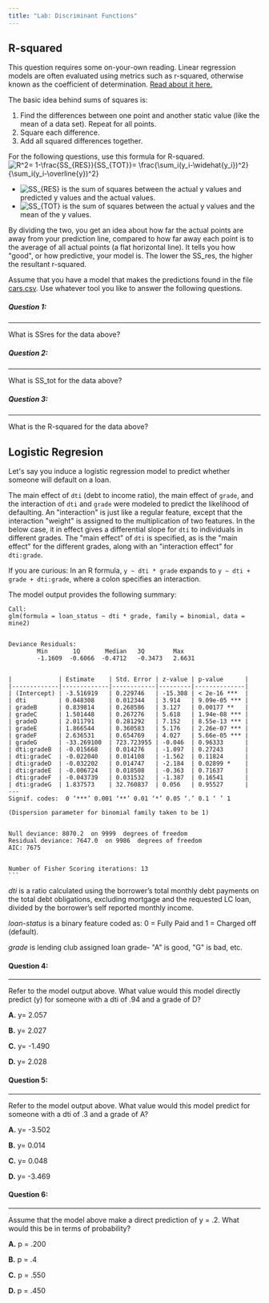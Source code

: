 ```yaml
---
title: "Lab: Discriminant Functions"
---
```


## R-squared

This question requires some on-your-own reading. Linear regression models are often evaluated using metrics such as r-squared, otherwise known as the coefficient of determination. 
[Read about it here.](https://https://towardsdatascience.com/statistics-for-machine-learning-r-squared-explained-425ddfebf667) 



The basic idea behind sums of squares is:

1. Find the differences between one point and another static value (like the mean of a data set).  Repeat for all points.
2. Square each difference.
3. Add all squared differences together.

For the following questions, use this formula for R-squared.
<img src="https://latex.codecogs.com/gif.latex?R^2=&space;1-\frac{SS_{RES}}{SS_{TOT}}=&space;\frac{\sum_i(y_i-\widehat{y_i})^2}{\sum_i(y_i-\overline{y})^2}" title="R^2= 1-\frac{SS_{RES}}{SS_{TOT}}= \frac{\sum_i(y_i-\widehat{y_i})^2}{\sum_i(y_i-\overline{y})^2}" />

- <img src="https://latex.codecogs.com/gif.latex?SS_{RES}" title="SS_{RES}" > is the sum of squares between the actual y values and predicted y values and the actual values. 
- <img src="https://latex.codecogs.com/gif.latex?SS_{TOT}" title="SS_{TOT}" > is the sum of squares between the actual y values and the mean of the y values. 



By dividing the two, you get an idea about how far the actual points are away from your prediction line, compared to how far away each point is to the average of all actual points (a flat horizontal line). It tells you how "good", or how predictive, your model is. The lower the SS_res, the higher the resultant r-squared.

Assume that you have a model that makes the predictions found in the file [cars.csv](https://raw.githubusercontent.com/deargle/deargle.github.io/master/class/data/cars.csv). 
Use whatever tool you like to answer the following questions.


##### Question 1:
---------- 
What is SSres for the data above?

##### Question 2:
----------
What is SS_tot for the data above?

##### Question 3:
----------
What is the R-squared for the data above?


## Logistic Regresion

Let's say you induce a logistic regression model to predict whether someone will default on a loan. 

The main effect of `dti` (debt to income ratio), the main effect of `grade`, and the interaction of `dti` and `grade` were modeled to predict the likelihood of defaulting. An "interaction" is just like a regular feature, except that the interaction "weight" is assigned to the multiplication of two features. In the below case, it in effect gives a differential slope for `dti` to individuals in different grades. The "main effect" of `dti` is specified, as is the "main effect" for the different grades, along with an "interaction effect" for `dti:grade`.

If you are curious: In an R formula, `y ~ dti * grade` expands to `y ~ dti + grade + dti:grade`, 
where a colon specifies an interaction.

The model output provides the following summary:

	
	Call:
	glm(formula = loan_status ~ dti * grade, family = binomial, data = mine2)
	
	
	Deviance Residuals:
	        Min		  1Q   	   Median   3Q        Max 
			-1.1609  -0.6066  -0.4712  	-0.3473   2.6631 
	
	
	|             | Estimate    | Std. Error | z-value | p-value      |
	|-------------|-------------|------------|---------|--------------|
	| (Intercept) | -3.516919   | 0.229746   | -15.308 | < 2e-16 ***  |
	| dti         | 0.048308    | 0.012344   | 3.914   | 9.09e-05 *** |
	| gradeB      | 0.839814    | 0.268586   | 3.127   | 0.00177 **   |
	| gradeC      | 1.501448    | 0.267276   | 5.618   | 1.94e-08 *** |
	| gradeD      | 2.011791    | 0.281292   | 7.152   | 8.55e-13 *** |
	| gradeE      | 1.866544    | 0.360583   | 5.176   | 2.26e-07 *** |
	| gradeF      | 2.636531    | 0.654769   | 4.027   | 5.66e-05 *** |
	| gradeG      | -33.269100  | 723.723955 | -0.046  | 0.96333      |
	| dti:gradeB  | -0.015668   | 0.014276   | -1.097  | 0.27243      |
	| dti:gradeC  | -0.022040   | 0.014108   | -1.562  | 0.11824      |
	| dti:gradeD  | -0.032202   | 0.014747   | -2.184  | 0.02899 *    |
	| dti:gradeE  | -0.006724   | 0.018508   | -0.363  | 0.71637      |
	| dti:gradeF  | -0.043739   | 0.031532   | -1.387  | 0.16541      |
	| dti:gradeG  | 1.837573    | 32.760837  | 0.056   | 0.95527      |
	---
	Signif. codes:  0 ‘***’ 0.001 ‘**’ 0.01 ‘*’ 0.05 ‘.’ 0.1 ‘ ’ 1
	
	(Dispersion parameter for binomial family taken to be 1)
	
	
	Null deviance: 8070.2  on 9999  degrees of freedom
	Residual deviance: 7647.0  on 9986  degrees of freedom
	AIC: 7675
	
	
	Number of Fisher Scoring iterations: 13
	```

_dti_ is a ratio calculated using the borrower’s total monthly debt
payments on the total debt obligations, excluding mortgage and the requested LC loan, divided by the borrower’s self reported monthly income.
 
_loan-status_ is a binary feature coded as: 0 = Fully Paid and 1 = Charged off (default).
 
_grade_ is lending club assigned loan grade- "A" is good, "G" is bad, etc.


#### Question 4:
----------

Refer to the model output above. What value would this model directly predict (y) for someone with a dti of .94 and a grade of D?

**A.** y= 2.057
	
**B.** y= 2.027
	 
**C.** y= -1.490  
	 
**D.** y= 2.028


#### Question 5:
----------
Refer to the model output above. What value would this model predict for someone with a dti of .3 and a grade of A?

**A.** y= -3.502

**B.** y= 0.014

**C.** y= 0.048

**D.** y= -3.469


#### Question 6:
----------
Assume that the model above make a direct prediction of y = .2. What would this be in terms of probability?

**A.** p = .200

**B.** p = .4

**C.** p = .550

**D.** p = .450

